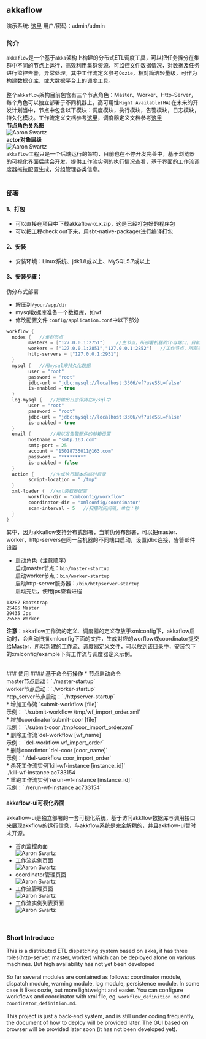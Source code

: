## akkaflow
演示系统: [这里](http://47.93.186.236:8080/akkaflow-ui/home/login)  用户/密码：admin/admin
### 简介
`akkaflow`是一个基于`akka`架构上构建的分布式ETL调度工具，可以把任务拆分在集群中不同的节点上运行，高效利用集群资源，可监控文件数据情况，对数据及任务进行监控告警，异常处理。其中工作流定义参考`Oozie`，相对简洁轻量级，可作为构建数据仓库、或大数据平台上的调度工具。</br>
</br>
整个`akkaflow`架构目前包含有三个节点角色：Master、Worker、Http-Server，每个角色可以独立部署于不同机器上，高可用性`Hight Available(HA)`在未来的开发计划当中，节点中包含以下模块：调度模块，执行模块，告警模块，日志模块，持久化模块。工作流定义文档参考[这里](https://github.com/Kent7306/akkaflow/blob/master/workflow_definition.md)，调度器定义文档参考[这里](https://github.com/Kent7306/akkaflow/blob/master/coordinator_definition.md)</br>
**节点角色关系图**</br>
![Aaron Swartz](https://raw.githubusercontent.com/Kent7306/akkaflow/master/resources/img/%E8%8A%82%E7%82%B9%E8%A7%92%E8%89%B2%E5%85%B3%E7%B3%BB%E5%9B%BE.png)
</br>
**actor对象层级**</br>
![Aaron Swartz](https://raw.githubusercontent.com/Kent7306/akkaflow/master/resources/img/actor%E5%B1%82%E6%AC%A1%E5%85%B3%E7%B3%BB%E5%9B%BE.png)
</br>
`akkaflow`工程只是一个后端运行的架构，目前也在不停开发完善中，基于浏览器的可视化界面后续会开发，提供工作流实例的执行情况查看，基于界面的工作流调度器拖拉配置生成，分组管理各类信息。</br>
</br>
### 部署
#### 1、打包
* 可以直接在项目中下载akkaflow-x.x.zip，这是已经打包好的程序包</br>
* 可以把工程check out下来，用sbt-native-packager进行编译打包</br>
#### 2、安装
* 安装环境：Linux系统、jdk1.8或以上、MySQL5.7或以上</br>
#### 3、安装步骤：
伪分布式部署
* 解压到`/your/app/dir`</br>
* mysql数据库准备一个数据库，如wf</br>
* 修改配置文件 `config/application.conf`中以下部分</br>
```scala
workflow {
  nodes {   //集群节点
        masters = ["127.0.0.1:2751"]    //主节点，所部署机器的ip与端口，目前只支持单主节点
        workers = ["127.0.0.1:2851","127.0.0.1:2852"]   //工作节点，所部署机器的ip与端口，支持单个机器上多个工作节点
        http-servers = ["127.0.0.1:2951"]
  }
  mysql {   //用mysql来持久化数据
        user = "root"
        password = "root"
        jdbc-url = "jdbc:mysql://localhost:3306/wf?useSSL=false"
        is-enabled = true
  }
  log-mysql {   //把输出日志保持在mysql中
        user = "root"
        password = "root"
        jdbc-url = "jdbc:mysql://localhost:3306/wf?useSSL=false"
        is-enabled = true
  }
  email {       //用以发告警邮件的邮箱设置
        hostname = "smtp.163.com"
        smtp-port = 25
        account = "15018735011@163.com"
        password = "********"
        is-enabled = false
  }
  action {      //生成执行脚本的临时目录
        script-location = "./tmp"
  }
  xml-loader {  //xml装载器配置
        workflow-dir = "xmlconfig/workflow"
        coordinator-dir = "xmlconfig/coordinator"
        scan-interval = 5   //扫描时间间隔，单位：秒
  }
}
```

其中，因为akkaflow支持分布式部署，当前伪分布部署，可以把master、worker、http-servers在同一台机器的不同端口启动，设置jdbc连接，告警邮件设置</br>
* 启动角色（注意顺序）</br>
启动master节点：`bin/master-startup`</br>
启动worker节点：`bin/worker-startup`</br>
启动http-server服务器：`/bin/httpserver-startup`</br>
启动完后，使用jps查看进程</br>
```25765 HttpServer
13287 Bootstrap
25495 Master
29435 Jps
25566 Worker
```
**注意**：akkaflow工作流的定义、调度器的定义存放于xmlconfig下，akkaflow启动时，会自动扫描xmlconfig下面的文件，生成对应的worflow或coordinator提交给Master，所以新建的工作流、调度器定义文件，可以放到该目录中，安装包下的xmlconfig/example下有工作流与调度器定义示例。

</br>
### 使用
#### 基于命令行操作
* 节点启动命令</br>
 master节点启动：`./master-startup`</br>
 worker节点启动：`./worker-startup`</br>
 http_server节点启动：`./httpserver-startup`</br>
* 增加工作流 `submit-workflow [file]`</br>
示例： `./submit-workflow /tmp/wf_import_order.xml`</br>
* 增加coordinator`submit-coor [file]`</br>
示例： `./submit-coor /tmp/coor_import_order.xml`</br>
* 删除工作流`del-workflow [wf_name]`</br>
示例： `del-workflow wf_import_order`</br>
* 删除coordintor `del-coor [coor_name]`</br>
示例：`./del-workflow coor_import_order`</br>
* 杀死工作流实例`kill-wf-instance [instance_id]`</br>
./kill-wf-instance ac733154<br>
* 重跑工作流实例`rerun-wf-instance [instance_id]`</br>
示例：`./rerun-wf-instance ac733154`</br>

#### akkaflow-ui可视化界面
akkaflow-ui是独立部署的一套可视化系统，基于访问akkflow数据库与调用接口来展现akkflow的运行信息，与akkflow系统是完全解耦的，并且akkflow-ui暂时未开源。</br>
* 首页监控页面</br>
![Aaron Swartz](https://raw.githubusercontent.com/Kent7306/akkaflow/master/resources/img/%E9%A6%96%E9%A1%B5%E7%9B%91%E6%8E%A7.png)
* 工作流实例页面</br>
![Aaron Swartz](https://raw.githubusercontent.com/Kent7306/akkaflow/master/resources/img/%E5%B7%A5%E4%BD%9C%E6%B5%81%E5%AE%9E%E4%BE%8B%E9%A1%B5%E9%9D%A2.png)
* coordinator管理页面</br>
![Aaron Swartz](https://raw.githubusercontent.com/Kent7306/akkaflow/master/resources/img/%E8%B0%83%E5%BA%A6%E5%99%A8%E7%AE%A1%E7%90%86%E9%A1%B5%E9%9D%A2.png)
* 工作流管理页面</br>
![Aaron Swartz](https://raw.githubusercontent.com/Kent7306/akkaflow/master/resources/img/%E5%B7%A5%E4%BD%9C%E6%B5%81%E7%AE%A1%E7%90%86%E9%A1%B5%E9%9D%A2.png)
* 工作流实例列表页面</br>
![Aaron Swartz](https://raw.githubusercontent.com/Kent7306/akkaflow/master/resources/img/%E5%B7%A5%E4%BD%9C%E6%B5%81%E6%9F%A5%E8%AF%A2%E5%88%97%E8%A1%A8.png)
</br>


### Short Introduce
This is a distributed ETL dispatching system based on akka, it has three roles(http-server, master, worker) which can be deployed alone on various machines. But high availability has not yet been developed </br>
</br>
So far several modules are contained as follows: coordinator module, dispatch module, warning module, log module, persistence module. In some case it likes oozie, but more lightweight and easier. You can configure workflows and coordinator with xml file, eg. `workflow_definition.md` and `coordinator_definition.md`.</br>
</br>
This project is just a back-end system, and is still under coding frequently, the document of how to deploy will be provided later. The GUI based on browser will be provided later soon (it has not been developed yet).</br>
</br>


